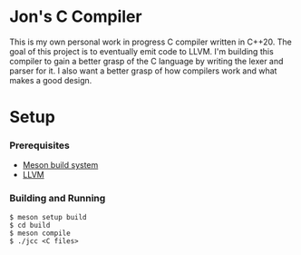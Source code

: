 # Jon's C Compiler

This is my own personal work in progress C compiler written in C++20.
The goal of this project is to eventually emit code to LLVM. I'm building this compiler to gain a better grasp of the C language by writing the lexer and parser for it.
I also want a better grasp of how compilers work and what makes a good design.

# Setup

### Prerequisites

- [Meson build system](https://mesonbuild.com/index.html)
- [LLVM](https://llvm.org/)

### Building and Running

```console
$ meson setup build
$ cd build
$ meson compile
$ ./jcc <C files>
```

